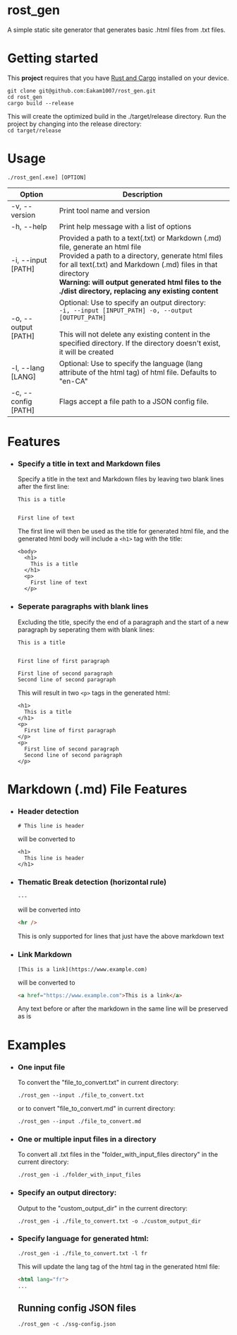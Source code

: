 # rost_gen
A simple static site generator that generates basic .html files from .txt files.

# Getting started
This **project** requires that you have [Rust and Cargo](https://www.rust-lang.org/learn/get-started) installed on your device.  

```
git clone git@github.com:Eakam1007/rost_gen.git
cd rost_gen
cargo build --release
```
This will create the optimized build in the ./target/release directory. Run the project by changing into the release directory:  
``` cd target/release ```

# Usage
```
./rost_gen[.exe] [OPTION]
```
| Option  | Description |
| ------------- | ------------- |
| -v, --version  | Print tool name and version  |
| -h, --help  | Print help message with a list of options  |
| -i, --input [PATH] | Provided a path to a text(.txt) or Markdown (.md) file, generate an html file <br> Provided a path to a directory, generate html files for all text(.txt) and Markdown (.md) files in that directory<br><strong>Warning: will output generated html files to the ./dist directory, replacing any existing content</strong>|
| -o, --output [PATH] | Optional: Use to specify an output directory:<br> ``-i, --input [INPUT_PATH] -o, --output  [OUTPUT_PATH]``<br><br>This will not delete any existing content in the specified directory. If the directory doesn't exist, it will be created|
| -l, --lang [LANG] | Optional: Use to specify the language (lang attribute of the html tag) of html file. Defaults to "en-CA" |
|-c, --config [PATH]| Flags accept a file path to a JSON config file.|

# Features
- ### Specify a title in text and Markdown files  
  Specify a title in the text and Markdown files by leaving two blank lines after the first line:
  ``` 
  This is a title 
  
  
  First line of text
  ```
  The first line will then be used as the title for generated html file, and the generated html body will include a ``<h1>`` tag with the title:
  ```
  <body>
    <h1>
      This is a title
    </h1>
    <p>
      First line of text
    </p>
  ```
- ### Seperate paragraphs with blank lines
  Excluding the title, specify the end of a paragraph and the start of a new paragraph by seperating them with blank lines:
  ```
  This is a title
  
  
  First line of first paragraph
  
  First line of second paragraph
  Second line of second paragraph
  ```
  This will result in two ``<p>`` tags in the generated html:
  ```
  <h1>
    This is a title
  </h1>
  <p>
    First line of first paragraph
  </p>
  <p>
    First line of second paragraph
    Second line of second paragraph
  </p>
  ```
  
# Markdown (.md) File Features
- ### Header detection
  ```
  # This line is header
  ```
  will be converted to
  ```
  <h1>
    This line is header
  </h1>
  ```
  
- ### Thematic Break detection (horizontal rule)
  ```
  ---
  ```
  will be converted into
  ```html
  <hr />
  ```
  This is only supported for lines that just have the above markdown text
  
- ### Link Markdown
  ```
  [This is a link](https://www.example.com)
  ```
  will be converted to 
  ```html
  <a href="https://www.example.com">This is a link</a>
  ```
  Any text before or after the markdown in the same line will be preserved as is

# Examples
- ### One input file
  To convert the "file_to_convert.txt" in current directory:
  ```
  ./rost_gen --input ./file_to_convert.txt
  ```
  or to convert "file_to_convert.md" in current directory:
    ```
  ./rost_gen --input ./file_to_convert.md
  ```
- ### One or multiple input files in a directory
  To convert all .txt files in the "folder_with_input_files directory" in the current directory:
  ```
  ./rost_gen -i ./folder_with_input_files
  ```
- ### Specify an output directory:
  Output to the "custom_output_dir" in the current directory:
  ```
  ./rost_gen -i ./file_to_convert.txt -o ./custom_output_dir
  ```
- ### Specify language for generated html:
  ```
  ./rost_gen -i ./file_to_convert.txt -l fr
  ```
  This will update the lang tag of the html tag in the generated html file:
  ```html
  <html lang="fr">
  ...
  ```

  ## Running config JSON files
  ```
  ./rost_gen -c ./ssg-config.json

  ```

